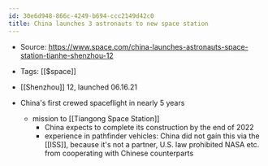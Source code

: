 ```yaml
---
id: 30e6d948-866c-4249-b694-ccc2149d42c0
title: China launches 3 astronauts to new space station
---
```


- Source: <https://www.space.com/china-launches-astronauts-space-station-tianhe-shenzhou-12>

- Tags: [[$space]]

- [[Shenzhou]] 12, launched 06.16.21

- China's first crewed spaceflight in nearly 5 years

  - mission to [[Tiangong Space Station]]
    - China expects to complete its construction by the end of 2022
    - experience in pathfinder vehicles: China did not gain this via the [[ISS]], because it's not a partner, U.S. law prohibited NASA etc. from cooperating with Chinese counterparts
